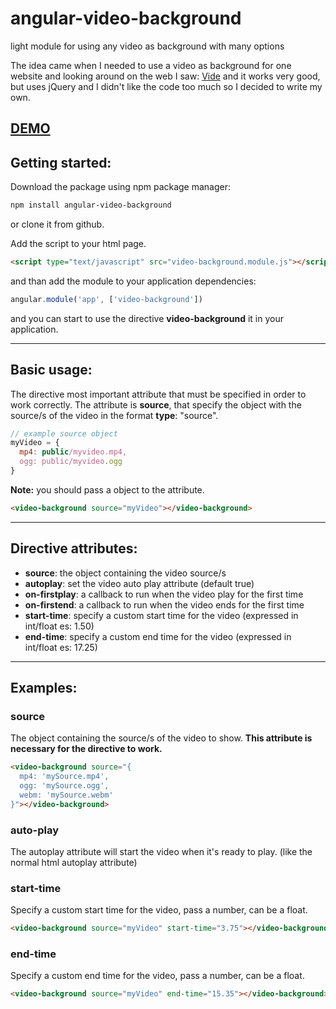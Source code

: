 # angular-video-background
light module for using any video as background with many options

The idea came when I needed to use a video as background for one website and looking around on the web I saw: [Vide](https://github.com/VodkaBears/Vide) and it works very good, but uses jQuery and I didn't like the code too much so I decided to write my own.

## [DEMO](http://www.codekraft.it/demos/angular-video-background/)

## Getting started:
Download the package using npm package manager:
```bash
npm install angular-video-background
```
or clone it from github.


Add the script to your html page.
```html
<script type="text/javascript" src="video-background.module.js"></script>
```
and than add the module to your application dependencies:
```javascript
angular.module('app', ['video-background'])
```
and you can start to use the directive __video-background__ it in your application.

---

## Basic usage:
The directive most important attribute that must be specified in order to work correctly. The attribute is __source__, that specify the object with the source/s of the video in the format __type__: "source".
```javascript
// example source object
myVideo = {
  mp4: public/myvideo.mp4,
  ogg: public/myvideo.ogg
}
```
__Note:__ you should pass a object to the attribute.
```html
<video-background source="myVideo"></video-background>
```

---

## Directive attributes:
* __source__: the object containing the video source/s
* __autoplay__: set the video auto play attribute (default true)
* __on-firstplay__: a callback to run when the video play for the first time
* __on-firstend__: a callback to run when the video ends for the first time
* __start-time__: specify a custom start time for the video (expressed in int/float es: 1.50)
* __end-time__: specify a custom end time for the video (expressed in int/float es: 17.25)

---

## Examples:

### source
The object containing the source/s of the video to show. __This attribute is necessary for the directive to work.__
```html
<video-background source="{
  mp4: 'mySource.mp4',
  ogg: 'mySource.ogg',
  webm: 'mySource.webm'
}"></video-background>
```

### auto-play
The autoplay attribute will start the video when it's ready to play. (like the normal html autoplay attribute)

### start-time
Specify a custom start time for the video, pass a number, can be a float.
```html
<video-background source="myVideo" start-time="3.75"></video-background>
```

### end-time
Specify a custom end time for the video, pass a number, can be a float.
```html
<video-background source="myVideo" end-time="15.35"></video-background>
```
